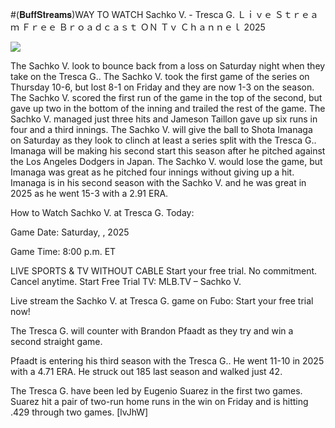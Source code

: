#(𝐁𝐮𝐟𝐟𝐒𝐭𝐫𝐞𝐚𝐦𝐬)WAY TO WATCH Sachko V. - Tresca G. Ｌｉｖｅ Ｓｔｒｅａｍ Ｆｒｅｅ Ｂｒｏａｄｃａｓｔ ＯＮ Ｔｖ Ｃｈａｎｎｅｌ  2025  
  
  
[![](https://i.imgur.com/qSNzIqt.png)](https://movie.rssnews.media/iFcUWcjc.php)  
  
The Sachko V. look to bounce back from a loss on Saturday night when they take on the Tresca G.. The Sachko V. took the first game of the series on Thursday 10-6, but lost 8-1 on Friday and they are now 1-3 on the season. The Sachko V. scored the first run of the game in the top of the second, but gave up two in the bottom of the inning and trailed the rest of the game. The Sachko V. managed just three hits and Jameson Taillon gave up six runs in four and a third innings. The Sachko V. will give the ball to Shota Imanaga on Saturday as they look to clinch at least a series split with the Tresca G.. Imanaga will be making his second start this season after he pitched against the Los Angeles Dodgers in Japan. The Sachko V. would lose the game, but Imanaga was great as he pitched four innings without giving up a hit. Imanaga is in his second season with the Sachko V. and he was great in 2025 as he went 15-3 with a 2.91 ERA.

How to Watch Sachko V. at Tresca G. Today:

Game Date: Saturday, , 2025

Game Time: 8:00 p.m. ET

LIVE SPORTS & TV WITHOUT CABLE
Start your free trial. No commitment. Cancel anytime.
Start Free Trial
TV: MLB.TV – Sachko V.

Live stream the Sachko V. at Tresca G. game on Fubo: Start your free trial now!

The Tresca G. will counter with Brandon Pfaadt as they try and win a second straight game.

Pfaadt is entering his third season with the Tresca G.. He went 11-10 in 2025 with a 4.71 ERA. He struck out 185 last season and walked just 42.

The Tresca G. have been led by Eugenio Suarez in the first two games. Suarez hit a pair of two-run home runs in the win on Friday and is hitting .429 through two games. [lvJhW]